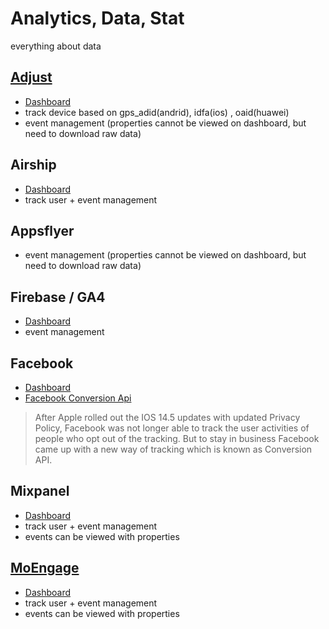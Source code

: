 # Analytics, Data, Stat
everything about data

## [Adjust](https://docs.google.com/document/d/1o4W9hWqjEqSRYWCJ2yGxwleZzpXG2BA6FxYBy_IZVMg/edit#heading=h.qv5tuf5lkyjv) 
- [Dashboard](https://suite.adjust.com/datascape/report)
- track device based on gps_adid(andrid), idfa(ios) , oaid(huawei)
- event management (properties cannot be viewed on dashboard, but need to download raw data)

## Airship 
- [Dashboard](https://go.airship.com/apps/TDTGyqSbQyq4XHajj62UrA/contact_management/channel/35145b1c-b746-444b-a8e0-026c4473f5fe)
- track user + event management

## Appsflyer 
- event management (properties cannot be viewed on dashboard, but need to download raw data)

## Firebase / GA4
- [Dashboard](https://console.firebase.google.com/u/1/project/savyour-test/analytics/app/ios:com.disrupt.savyour/events/)
- event management

## Facebook
- [Dashboard](https://www.facebook.com/events_manager2/overview)
- [Facebook Conversion Api](https://www.youtube.com/watch?v=Tqb9GcHlAfk)
> After Apple rolled out the IOS 14.5 updates with updated Privacy Policy, Facebook was not longer able to track the user activities of people who opt out of the tracking.
But to stay in business Facebook came up with a new way of tracking which is known as Conversion API.

## Mixpanel
- [Dashboard](https://mixpanel.com/project/1305204/view/20473/app/users)
- track user + event management
- events can be viewed with properties

## [MoEngage](https://docs.google.com/document/d/1FgRO8P9BUZEXUOCQfTN1m5EoogzNcWPakogHs9H6fww/edit#heading=h.u6fin22lpwu7)
- [Dashboard](https://dashboard-03.moengage.com/v4/#/developers/activity)
- track user + event management
- events can be viewed with properties
